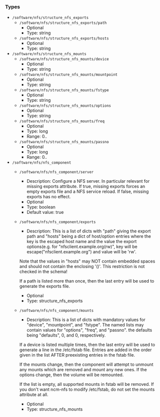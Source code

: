
### Types

 - `/software/nfs/structure_nfs_exports`
    - `/software/nfs/structure_nfs_exports/path`
        - Optional
        - Type: string
    - `/software/nfs/structure_nfs_exports/hosts`
        - Optional
        - Type: string
 - `/software/nfs/structure_nfs_mounts`
    - `/software/nfs/structure_nfs_mounts/device`
        - Optional
        - Type: string
    - `/software/nfs/structure_nfs_mounts/mountpoint`
        - Optional
        - Type: string
    - `/software/nfs/structure_nfs_mounts/fstype`
        - Optional
        - Type: string
    - `/software/nfs/structure_nfs_mounts/options`
        - Optional
        - Type: string
    - `/software/nfs/structure_nfs_mounts/freq`
        - Optional
        - Type: long
        - Range: 0..
    - `/software/nfs/structure_nfs_mounts/passno`
        - Optional
        - Type: long
        - Range: 0..
 - `/software/nfs/nfs_component`
    - `/software/nfs/nfs_component/server`
        - Description: Configure a NFS server. In particular relevant for missing exports attribute.
      If true, missing exports forces an empty exports file and a NFS service reload.
      If false, missing exports has no effect.
        - Optional
        - Type: boolean
        - Default value: true
    - `/software/nfs/nfs_component/exports`
        - Description: This is a list of dicts with "path" giving the export path and
      "hosts" being a dict of host/option entries where the key is the escaped host name and
      the value the export options(e.g. for "nfsclient.example.org(rw)",
      key will be escape("nfsclient.example.org") and value will be 'rw'.

      Note that the values in "hosts" may NOT contain embedded spaces and should not contain
      the enclosing '()'.  This restriction is not checked in the schema!

      If a path is listed more than once, then the last entry will be used
      to generate the exports file.
    
        - Optional
        - Type: structure_nfs_exports
    - `/software/nfs/nfs_component/mounts`
        - Description: This is a list of dicts with mandatory values for
      "device", "mountpoint", and "fstype".  The named lists may contain
      values for "options", "freq", and "passno". the defaults being
      "defaults", 0, and 0, respectively.

      If a device is listed multiple times, then the last entry will be
      used to generate a line in the /etc/fstab file.  Entries are added in
      the order given in the list AFTER preexisting entries in the fstab
      file.

      If the mounts change, then the component will attempt to unmount any
      mounts which are removed and mount any new ones.  If the options
      change, then the volume will be remounted.

      If the list is empty, all supported mounts in fstab will be removed.
      If you don't want ncm-nfs to modify /etc/fstab, do not set the mounts
      attribute at all.
    
        - Optional
        - Type: structure_nfs_mounts
